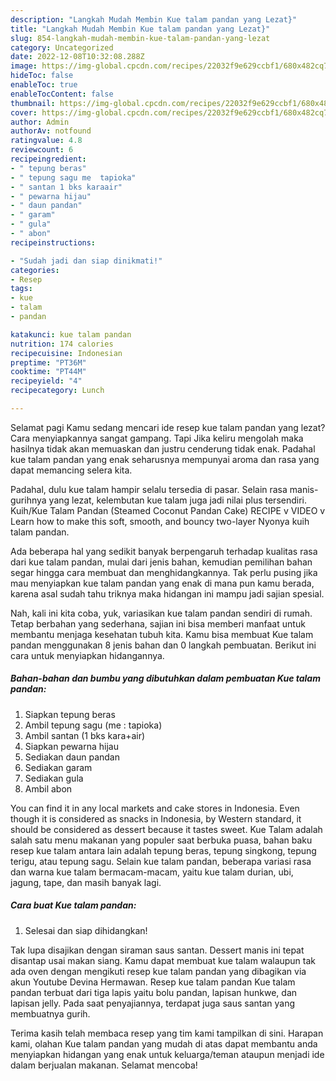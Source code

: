 ```yaml
---
description: "Langkah Mudah Membin Kue talam pandan yang Lezat}"
title: "Langkah Mudah Membin Kue talam pandan yang Lezat}"
slug: 854-langkah-mudah-membin-kue-talam-pandan-yang-lezat
category: Uncategorized
date: 2022-12-08T10:32:08.288Z
image: https://img-global.cpcdn.com/recipes/22032f9e629ccbf1/680x482cq70/kue-talam-pandan-foto-resep-utama.jpg
hideToc: false
enableToc: true
enableTocContent: false
thumbnail: https://img-global.cpcdn.com/recipes/22032f9e629ccbf1/680x482cq70/kue-talam-pandan-foto-resep-utama.jpg
cover: https://img-global.cpcdn.com/recipes/22032f9e629ccbf1/680x482cq70/kue-talam-pandan-foto-resep-utama.jpg
author: Admin
authorAv: notfound
ratingvalue: 4.8
reviewcount: 6
recipeingredient:
- " tepung beras"
- " tepung sagu me  tapioka"
- " santan 1 bks karaair"
- " pewarna hijau"
- " daun pandan"
- " garam"
- " gula"
- " abon"
recipeinstructions:

- "Sudah jadi dan siap dinikmati!"
categories:
- Resep
tags:
- kue
- talam
- pandan

katakunci: kue talam pandan 
nutrition: 174 calories
recipecuisine: Indonesian
preptime: "PT36M"
cooktime: "PT44M"
recipeyield: "4"
recipecategory: Lunch

---
```



Selamat pagi Kamu sedang mencari ide resep kue talam pandan yang lezat? Cara menyiapkannya sangat gampang. Tapi Jika keliru mengolah maka hasilnya tidak akan memuaskan dan justru cenderung tidak enak. Padahal kue talam pandan yang enak seharusnya mempunyai aroma dan rasa yang dapat memancing selera kita.


Padahal, dulu kue talam hampir selalu tersedia di pasar. Selain rasa manis-gurihnya yang lezat, kelembutan kue talam juga jadi nilai plus tersendiri. Kuih/Kue Talam Pandan (Steamed Coconut Pandan Cake) RECIPE v VIDEO v Learn how to make this soft, smooth, and bouncy two-layer Nyonya kuih talam pandan.

Ada beberapa hal yang sedikit banyak berpengaruh terhadap kualitas rasa dari kue talam pandan, mulai dari jenis bahan, kemudian pemilihan bahan segar hingga cara membuat dan menghidangkannya. Tak perlu pusing jika mau menyiapkan kue talam pandan yang enak di mana pun kamu berada, karena asal sudah tahu triknya maka hidangan ini mampu jadi sajian spesial.


Nah, kali ini kita coba, yuk, variasikan kue talam pandan sendiri di rumah. Tetap berbahan yang sederhana, sajian ini bisa memberi manfaat untuk membantu menjaga kesehatan tubuh kita. Kamu bisa membuat Kue talam pandan menggunakan 8 jenis bahan dan 0 langkah pembuatan. Berikut ini cara untuk menyiapkan hidangannya.

<!--inarticleads1-->

##### Bahan-bahan dan bumbu yang dibutuhkan dalam pembuatan Kue talam pandan:

1. Siapkan  tepung beras
1. Ambil  tepung sagu (me : tapioka)
1. Ambil  santan (1 bks kara+air)
1. Siapkan  pewarna hijau
1. Sediakan  daun pandan
1. Sediakan  garam
1. Sediakan  gula
1. Ambil  abon


You can find it in any local markets and cake stores in Indonesia. Even though it is considered as snacks in Indonesia, by Western standard, it should be considered as dessert because it tastes sweet. Kue Talam adalah salah satu menu makanan yang populer saat berbuka puasa, bahan baku resep kue talam antara lain adalah tepung beras, tepung singkong, tepung terigu, atau tepung sagu. Selain kue talam pandan, beberapa variasi rasa dan warna kue talam bermacam-macam, yaitu kue talam durian, ubi, jagung, tape, dan masih banyak lagi. 

<!--inarticleads2-->

##### Cara buat Kue talam pandan:


1. Selesai dan siap dihidangkan!

Tak lupa disajikan dengan siraman saus santan. Dessert manis ini tepat disantap usai makan siang. Kamu dapat membuat kue talam walaupun tak ada oven dengan mengikuti resep kue talam pandan yang dibagikan via akun Youtube Devina Hermawan. Resep kue talam pandan Kue talam pandan terbuat dari tiga lapis yaitu bolu pandan, lapisan hunkwe, dan lapisan jelly. Pada saat penyajiannya, terdapat juga saus santan yang membuatnya gurih. 

Terima kasih telah membaca resep yang tim kami tampilkan di sini. Harapan kami, olahan Kue talam pandan yang mudah di atas dapat membantu anda menyiapkan hidangan yang enak untuk keluarga/teman ataupun menjadi ide dalam berjualan makanan. Selamat mencoba!
